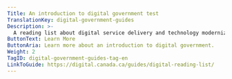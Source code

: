 ```yaml
---
Title: An introduction to digital government test
TranslationKey: digital-government-guides
Description: >-
  A reading list about digital service delivery and technology modernization.
ButtonText: Learn More
ButtonAria: Learn more about an introduction to digital government.
Weight: 2
TagID: digital-government-guides-tag-en
LinkToGuide: https://digital.canada.ca/guides/digital-reading-list/
---
```


